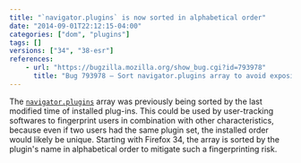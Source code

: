 ```yaml
---
title: "`navigator.plugins` is now sorted in alphabetical order"
date: "2014-09-01T22:12:15-04:00"
categories: ["dom", "plugins"]
tags: []
versions: ["34", "38-esr"]
references:
    - url: "https://bugzilla.mozilla.org/show_bug.cgi?id=793978"
      title: "Bug 793978 – Sort navigator.plugins array to avoid exposing user-identifying plugin file order"
---
```

The [`navigator.plugins`](https://developer.mozilla.org/docs/Web/API/navigator.plugins) array was previously being sorted by the last modified time of installed plug-ins. This could be used by user-tracking softwares to fingerprint users in combination with other characteristics, because even if two users had the same plugin set, the installed order would likely be unique. Starting with Firefox 34, the array is sorted by the plugin's name in alphabetical order to mitigate such a fingerprinting risk.
